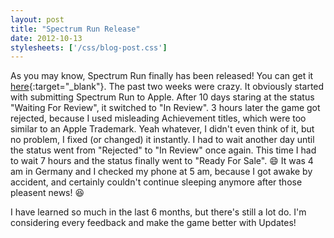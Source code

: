 ```yaml
---
layout: post
title: "Spectrum Run Release"
date: 2012-10-13
stylesheets: ['/css/blog-post.css']
---
```

As you may know, Spectrum Run finally has been released! You can get it [here][spectrum-run]{:target="_blank"}. The past two weeks were crazy. It obviously started with submitting Spectrum Run to Apple. After 10 days staring at the status "Waiting For Review", it switched to "In Review". 3 hours later the game got rejected, because I used misleading Achievement titles, which were too similar to an Apple Trademark. Yeah whatever, I didn't even think of it, but no problem, I fixed (or changed) it instantly. I had to wait another day until the status went from "Rejected" to "In Review" once again. This time I had to wait 7 hours and the status finally went to "Ready For Sale". :smile: It was 4 am in Germany and I checked my phone at 5 am, because I got awake by accident, and certainly couldn't continue sleeping anymore after those pleasent news! :laughing:

I have learned so much in the last 6 months, but there's still a lot do. I'm considering every feedback and make the game better with Updates!

[spectrum-run]: https://itunes.apple.com/app/id516387678 "Spectrum Run on the App Store"
